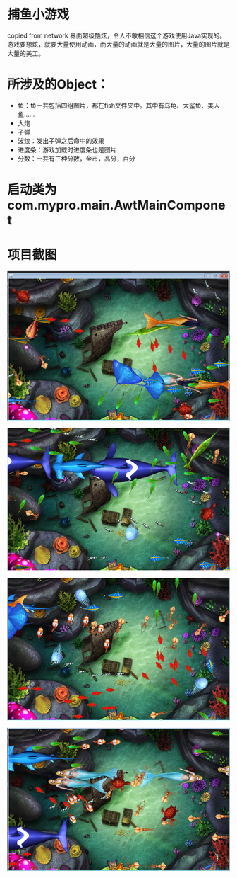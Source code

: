 # 捕鱼小游戏
copied from network
界面超级酷炫，令人不敢相信这个游戏使用Java实现的。
游戏要想炫，就要大量使用动画，而大量的动画就是大量的图片，大量的图片就是大量的美工。

# 所涉及的Object：
* 鱼：鱼一共包括四组图片，都在fish文件夹中。其中有乌龟、大鲨鱼、美人鱼......
* 大炮
* 子弹
* 波纹：发出子弹之后命中的效果
* 进度条：游戏加载时进度条也是图片
* 分数：一共有三种分数，金币，高分，百分

# 启动类为com.mypro.main.AwtMainComponet

# 项目截图
![Alt text](/doc/game1.png)

![Alt text](/doc/game2.jpg)

![Alt text](/doc/game3.png)

![Alt text](/doc/game4.png)
